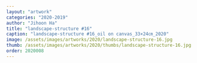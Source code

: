 ```yaml
---
layout: "artwork"
categories: "2020-2019"
author: "Jihoon Ha"
title: "landscape-structure #16"
caption: "landscape-structure #16_oil on canvas_33×24㎝_2020"
image: /assets/images/artworks/2020/landscape-structure-16.jpg
thumb: /assets/images/artworks/2020/thumbs/landscape-structure-16.jpg
order: 2020008
---
```

